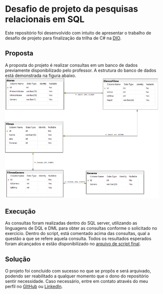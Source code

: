 # Desafio de projeto da pesquisas relacionais em SQL
Este repositório foi desenvolvido com intuito de apresentar o trabalho de desafio de projeto para finalização da trilha de C# na [DIO](https://www.dio.me/).

## Proposta
A proposta do projeto é realizar consultas em um banco de dados previamente disponibilizado pelo professor. A estrutura do banco de dados está demonstrada na figura abaixo.
![Banco de dados](imagens/diagrama.png)

## Execução
As consultas foram realizadas dentro do SQL server, utilizando as linguagens de DQL e DML para obter as consultas conforme o solicitado no exercício. Dentro do script, está comentado acima das consultas, qual a questão a que se refere aquela consulta. Todos os resultados esperados foram alcançados e estão disponibilizado no [arquivo de script final](ScriptFinal.sql).

## Solução
O projeto foi concluido com sucesso no que se propôs e será arquivado, podendo ser reabilitado a qualquer momento que o dono do repositório sentir necessidade. Caso necessário, entre em contato através do meu perfil no [GItHub](https://github.com/HugoCSouza) ou [LinkedIn](https://www.linkedin.com/in/hugo-cs-souza/).

